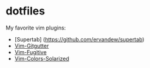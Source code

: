 dotfiles
=====

My favorite vim plugins:
* [Supertab] (https://github.com/ervandew/supertab)
* [Vim-Gitgutter](https://github.com/airblade/vim-gitgutter)
* [Vim-Fugitive](https://github.com/tpope/vim-fugitive)
* [Vim-Colors-Solarized](https://github.com/altercation/vim-colors-solarized)


